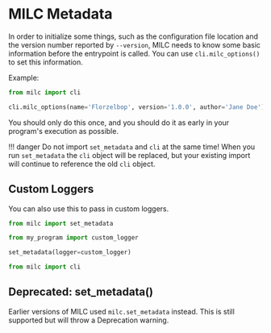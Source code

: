# MILC Metadata

In order to initialize some things, such as the configuration file location and the version number reported by `--version`, MILC needs to know some basic information before the entrypoint is called. You can use `cli.milc_options()` to set this information.

Example:

```python
from milc import cli

cli.milc_options(name='Florzelbop', version='1.0.0', author='Jane Doe')
```

You should only do this once, and you should do it as early in your program's execution as possible.

!!! danger
    Do not import `set_metadata` and `cli` at the same time! When you run `set_metadata` the `cli` object will be replaced, but your existing import will continue to reference the old `cli` object.

## Custom Loggers

You can also use this to pass in custom loggers.

```python
from milc import set_metadata

from my_program import custom_logger

set_metadata(logger=custom_logger)

from milc import cli
```

## Deprecated: set_metadata()

Earlier versions of MILC used `milc.set_metadata` instead. This is still supported but will throw a Deprecation warning.
